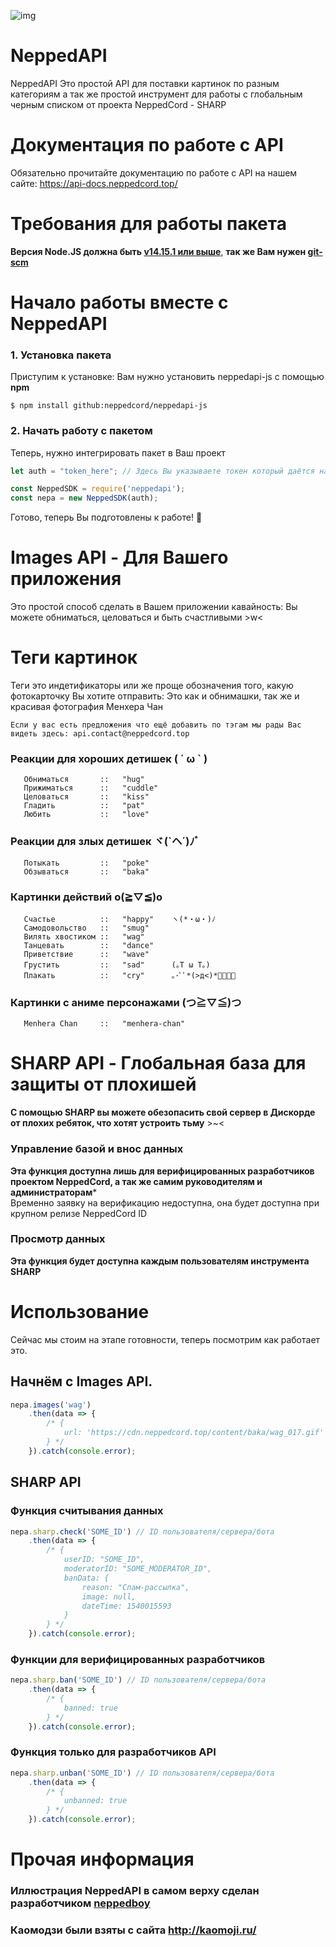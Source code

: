 ![img](https://cdn.discordapp.com/attachments/762217988451074069/858831788453134356/neppedapi.png)

# NeppedAPI
NeppedAPI Это простой API для поставки картинок по разным категориям а так же простой инструмент для работы с глобальным черным списком от проекта NeppedCord - SHARP

# Документация по работе с API
Обязательно прочитайте документацию по работе с API на нашем сайте: https://api-docs.neppedcord.top/

# Требования для работы пакета
**Версия Node.JS должна быть [v14.15.1 или выше](https://nodejs.org/en/)**, **так же Вам нужен [git-scm](http://git-scm.com/)**

# Начало работы вместе с NeppedAPI
### 1. Установка пакета
Приступим к установке: Вам нужно установить neppedapi-js с помощью **npm**
```red
$ npm install github:neppedcord/neppedapi-js
```
### 2. Начать работу с пакетом
Теперь, нужно интегрировать пакет в Ваш проект
```js
let auth = "token_here"; // Здесь Вы указываете токен который даётся на сайте

const NeppedSDK = require('neppedapi');
const nepa = new NeppedSDK(auth);
```
Готово, теперь Вы подготовлены к работе! 🎉

# Images API - Для Вашего приложения 
Это простой способ сделать в Вашем приложении кавайность: Вы можете обниматься, целоваться и быть счастливыми >w<
# Теги картинок
Теги это индетификаторы или же проще обозначения того, какую фотокарточку Вы хотите отправить: Это как и обнимашки, так же и красивая фотография Менхера Чан<br>
```
Если у вас есть предложения что ещё добавить по тэгам мы рады Вас видеть здесь: api.contact@neppedcord.top
```

### Реакции для хороших детишек ( ´ ω ` )
```
   Обниматься       ::   "hug"
   Прижиматься      ::   "cuddle"
   Целоваться       ::   "kiss"
   Гладить          ::   "pat"
   Любить           ::   "love"
```
### Реакции для злых детишек ヾ(`ヘ´)ﾉﾞ
```
   Потыкать         ::   "poke"
   Обзываться       ::   "baka"
```
### Картинки действий o(≧▽≦)o
``` 
   Счастье          ::   "happy"    ヽ(*・ω・)ﾉ
   Самодовольство   ::   "smug"
   Вилять хвостиком ::   "wag"
   Танцевать        ::   "dance"
   Приветствие      ::   "wave" 
   Грустить         ::   "sad"      (｡T ω T｡)
   Плакать          ::   "cry"      ｡･ﾟﾟ*(>д<)*ﾟﾟ･｡
```
### Картинки с аниме персонажами (つ≧▽≦)つ	
```
   Menhera Chan     ::   "menhera-chan"
```


# SHARP API - Глобальная база для защиты от плохишей 
**С помощью SHARP вы можете обезопасить свой сервер в Дискорде от плохих ребяток, что хотят устроить тьму** >~<
### Управление базой и внос данных
**Эта функция доступна лишь для верифицированных разработчиков проектом NeppedCord, а так же самим руководителям и администраторам***<br>
Временно заявку на верификацию недоступна, она будет доступна при крупном релизе NeppedCord ID
### Просмотр данных
**Эта функция будет доступна каждым пользователям инструмента SHARP**


# Использование

Сейчас мы стоим на этапе готовности, теперь посмотрим как работает это.
## Начнём с Images API.
```js
nepa.images('wag')
    .then(data => {
        /* {
            url: 'https://cdn.neppedcord.top/content/baka/wag_017.gif'
        } */
    }).catch(console.error);
```
## SHARP API
### Функция считывания данных
```js
nepa.sharp.check('SOME_ID') // ID пользователя/сервера/бота
    .then(data => {
        /* {
            userID: "SOME_ID",
            moderatorID: "SOME_MODERATOR_ID",
            banData: {
                reason: "Спам-рассылка",
                image: null,
                dateTime: 1540015593
            }
        } */
    }).catch(console.error);
```
### Функции для верифицированных разработчиков
```js
nepa.sharp.ban('SOME_ID') // ID пользователя/сервера/бота
    .then(data => {
        /* {
            banned: true
        } */
    }).catch(console.error);
```
### Функция только для разработчиков API
```js
nepa.sharp.unban('SOME_ID') // ID пользователя/сервера/бота
    .then(data => {
        /* {
            unbanned: true
        } */
    }).catch(console.error);
```

# Прочая информация
### Иллюстрация NeppedAPI в самом верху сделан разработчиком [neppedboy](https://github.com/neppedboy)<br>
### Каомодзи были взяты с сайта http://kaomoji.ru/


